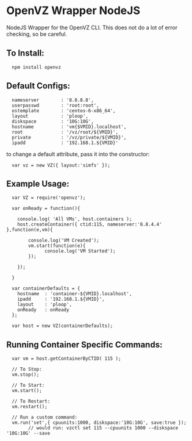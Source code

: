 OpenVZ Wrapper NodeJS
=====================

NodeJS Wrapper for the OpenVZ CLI. This does not do a lot of error checking, so be careful. 

## To Install:

      npm install openvz

## Default Configs:

      nameserver        : '8.8.8.8',
      userpasswd        : 'root:root',
      ostemplate        : 'centos-6-x86_64',
      layout            : 'ploop',
      diskspace         : '10G:10G',
      hostname          : 'vm{$VMID}.localhost',
      root              : '/vz/root/${VMID}',
      private           : '/vz/private/${VMID}',
      ipadd             : '192.168.1.${VMID}'
      
to change a default attribute, pass it into the constructor:

      var vz = new VZ({ layout:'simfs' });

## Example Usage:

      var VZ = require('openvz');
      
      var onReady = function(){
      
        console.log( 'All VMs', host.containers );
        host.createContainer({ ctid:115, nameserver:'8.8.4.4' },function(e,vm){
        
            console.log('VM Created');
            vm.start(function(e){
                  console.log('VM Started');
            });
            
        });
        
      }
      
      var containerDefaults = {
        hostname  : 'container-${VMID}.localhost',
        ipadd     : '192.168.1.${VMID}',
        layout    : 'ploop',
        onReady   : onReady
      };
      
      var host = new VZ(containerDefaults);
      
      
## Running Container Specific Commands:

      var vm = host.getContainerByCTID( 115 );
      
      // To Stop:
      vm.stop();
      
      // To Start:
      vm.start();
      
      // To Restart:
      vm.restart();
      
      // Run a custom command:
      vm.run('set',{ cpuunits:1000, diskspace:'10G:10G', save:true });
            // would run: vzctl set 115 --cpuunits 1000 --diskspace '10G:10G' --save




